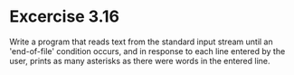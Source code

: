 # Excercise 3.16
Write a program that reads text from the standard input stream until an 'end-of-file' condition occurs, and in response to each line entered by the user, prints as many asterisks as there were words in the entered line.
